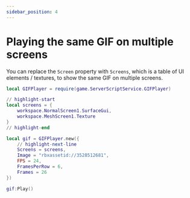 ```yaml
---
sidebar_position: 4
---
```


# Playing the same GIF on multiple screens

You can replace the `Screen` property with `Screens`, which is a table of UI elements / textures, to show the same GIF on multiple screens.

```lua
local GIFPlayer = require(game.ServerScriptService.GIFPlayer)

// highlight-start
local screens = {
    workspace.NormalScreen1.SurfaceGui,
    workspace.MeshScreen1.Texture
}
// highlight-end

local gif = GIFPlayer.new({
    // highlight-next-line
	Screens = screens,
	Image = "rbxassetid://3528512681",
	FPS = 24,
	FramesPerRow = 6,
	Frames = 26
})

gif:Play()
```
